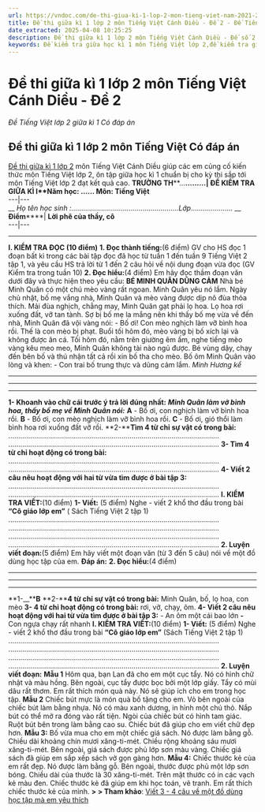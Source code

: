 ```yaml
---
url: https://vndoc.com/de-thi-giua-ki-1-lop-2-mon-tieng-viet-nam-2021-2022-sach-canh-dieu-247305
title: Đề thi giữa kì 1 lớp 2 môn Tiếng Việt Cánh Diều - Đề 2 - Đề Tiếng Việt lớp 2 giữa kì 1 Có đáp án - VnDoc.com
date_extracted: 2025-04-08 10:25:25
description: Đề thi giữa kì 1 lớp 2 môn Tiếng Việt Cánh Diều - Đề số 2 giúp thầy cô tham khảo để ra đề thi giữa học kì 1 cho học sinh của mình.
keywords: Đề kiểm tra giữa học kì 1 môn Tiếng Việt lớp 2,đề kiểm tra giữa kì 1 lớp 2 môn tiếng việt,đề thi tiếng việt lớp 2 giữa học kì 1,đề thi giữa kì lớp 2 môn tiếng việt,Đề kiểm tra giữa kì 1 lớp 2,Đề thi giữa học kì 1 lớp 2 môn Tiếng Việt,Đề thi giữa học kì 1 lớp 2,Đề thi giữa kì 1 lớp 2,Tiếng Việt lớp 2,bài tập Tiếng Việt lớp 2,de thi giua ki 1 lop 2,Đề thi giữa kì 1 lớp 2 môn Tiếng Việt,Đề thi giữa kì 1 lớp 2 môn Tiếng Việt Cánh Diều
---
```


# Đề thi giữa kì 1 lớp 2 môn Tiếng Việt Cánh Diều - Đề 2
 _Đề Tiếng Việt lớp 2 giữa kì 1 Có đáp án_
## Đề thi giữa kì 1 lớp 2 môn Tiếng Việt Có đáp án
[Đề thi giữa kì 1 lớp 2](<https://vndoc.com/de-thi-giua-ki-1-lop2>) môn Tiếng Việt Cánh Diều giúp các em củng cố kiến thức môn Tiếng Việt lớp 2, ôn tập giữa học kì 1 chuẩn bị cho kỳ thi sắp tới môn Tiếng Việt lớp 2 đạt kết quả cao.
**TRƯỜNG TH****…****………**| **ĐỀ KIỂM TRA GIỮA KÌ I********Năm học: ......** Môn: Tiếng Việt****  
---|---  
__
_Họ tên học sinh :………………………………………………Lớp_.....................
__
**Điểm******| **Lời phê của thầy, cô**  
---|---  
****
**I. KIỂM TRA ĐỌC \(10 điểm\)**
**1\. Đọc thành tiếng:**\(6 điểm\) GV cho HS đọc 1 đoạn bất kì trong các bài tập đọc đã học từ tuần 1 đến tuần 9 Tiếng Việt 2 tập 1, và yêu cầu HS trả lời từ 1 đến 2 câu hỏi về nội dung đoạn vừa đọc \(GV Kiểm tra trong tuần 10\)
**2\. Đọc hiểu:**\(4 điểm\)
Em hãy đọc thầm đoạn văn dưới đây và thực hiện theo yêu cầu:
**BÉ MINH QUÂN DŨNG CẢM**
Nhà bé Minh Quân có một chú mèo vàng rất ngoan. Minh Quân yêu nó lắm. Ngày chủ nhật, bố mẹ vắng nhà, Minh Quân và mèo vàng được dịp nô đùa thỏa thích. Mải đùa nghịch, chẳng may, Minh Quân gạt phải lọ hoa. Lọ hoa rơi xuống đất, vỡ tan tành. Sợ bị bố mẹ la mắng nên khi thấy bố mẹ vừa về đến nhà, Minh Quân đã vội vàng nói:
\- Bố ơi\! Con mèo nghịch làm vỡ bình hoa rồi.
Thế là con mèo bị phạt. Buổi tối hôm đó, mèo vàng bị bố xích lại và không được ăn cá.
Tối hôm đó, nằm trên giường êm ấm, nghe tiếng mèo vàng kêu meo meo, Minh Quân không tài nào ngủ được. Bé vùng dậy, chạy đến bên bố và thú nhận tất cả rồi xin bố tha cho mèo. Bố ôm Minh Quân vào lòng và khen:
\- Con trai bố trung thực và dũng cảm lắm.
_Minh Hương kể_
****
****
****
**1- Khoanh vào chữ cái trước ý trả lời đúng nhất:**
**_Minh Quân làm vỡ bình hoa, thấy bố mẹ về Minh Quân nói:_**
**A** \- Bố ơi, con nghịch làm vỡ bình hoa rồi.
**B** \- Bố ơi, con mèo nghịch làm vỡ bình hoa rồi.
**C** \- Bố ơi, gió thổi làm bình hoa rơi xuống đất vỡ rồi.
**2-****Tìm 4 từ chỉ sự vật có trong bài:**
..........................................................................................................
..........................................................................................................
**3- Tìm 4 từ chỉ hoạt động có trong bài:**
..........................................................................................................
..........................................................................................................
**4- Viết 2 câu nêu hoạt động với hai từ vừa tìm được ở bài tập 3:**
..........................................................................................................
..........................................................................................................
**I. KIỂM TRA VIẾT:**\(10 điểm\)
**1- Viết:** \(5 điểm\)
Nghe - viết 2 khổ thơ đầu trong bài **“Cô giáo lớp em”** \( Sách Tiếng Việt 2 tập 1\)
..........................................................................................................
..........................................................................................................
..........................................................................................................
..........................................................................................................
**2\. Luyện viết đoạn:**\(5 điểm\) Em hãy viết một đoạn văn \(từ 3 đến 5 câu\) nói về một đồ dùng học tập của em.
**Đáp án:**
**2\. Đọc hiểu:**\(4 điểm\)
****
****
****
**1-__****B**
**2-****4 từ chỉ sự vật có trong bài:** Minh Quân, bố, lọ hoa, con mèo
**3- 4 từ chỉ hoạt động có trong bài:** rơi, vỡ, chạy, ôm.
**4- Viết 2 câu nêu hoạt động với hai từ vừa tìm được ở bài tập 3:**
\- An ôm một cái bao lớn
**-** Con ngựa chạy rất nhanh
**I. KIỂM TRA VIẾT:**\(10 điểm\)
**1- Viết:** \(5 điểm\)
Nghe - viết 2 khổ thơ đầu trong bài **“Cô giáo lớp em”** \(Sách Tiếng Việt 2 tập 1\)
..........................................................................................................
..........................................................................................................
..........................................................................................................
..........................................................................................................
**2\. Luyện viết đoạn:**
**Mẫu 1**
Hôm qua, bạn Lan đã cho em một cục tẩy. Nó có hình chữ nhật và màu hồng. Bên ngoài, cục tẩy được bọc bởi một lớp giấy. Tẩy có mùi dâu rất thơm. Em rất thích món quà này. Nó sẽ giúp ích cho em trong học tập.
**Mẫu 2**
Chiếc bút mực là món quà bố tặng cho em. Vỏ bên ngoài của chiếc bút làm bằng nhựa. Nó có màu xanh dương, in hình một chú thỏ. Nắp bút có thể mở ra đóng vào rất tiện. Ngòi của chiếc bút có hình tam giác. Ruột bút bên trong làm bằng cao su. Chiếc bút đã giúp cho em viết chữ đẹp hơn.
**Mẫu 3:**
Bố vừa mua cho em một chiếc giá  sách. Nó được làm bằng gỗ. Chiều dài khoảng chín mươi xăng-ti-mét. Chiều rộng khoảng sáu mươi xăng-ti-mét. Bên ngoài, giá sách được phủ lớp sơn màu vàng. Chiếc giá sách đã giúp em sắp xếp sách vở gọn gàng hơn.
**Mẫu 4:**
Chiếc thước kẻ của em rất đẹp. Nó được làm bằng gỗ. Bên ngoài, thước được phủ một lớp sơn bóng. Chiều dài của thước là 30 xăng-ti-mét. Trên mặt thước có in các vạch kẻ màu đen. Chiếc thước kẻ đã giúp em khi học toán, vẽ tranh. Em rất thích chiếc thước kẻ của mình.
**> > Tham khảo**: [Viết 3 - 4 câu về một đồ dùng học tập mà em yêu thích](<https://vndoc.com/viet-3-4-cau-ve-mot-do-dung-hoc-tap-ma-em-yeu-thich-245449>)
